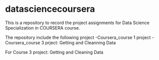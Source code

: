 # datasciencecoursera
This is a repository to record the project assignments for Data Science Specialization in COURSERA course.

The repository include the following project
-Coursera_course 1 project
-Coursera_course 3 prject: Getting and Cleanning Data


For Course 3 project: Getting and Cleaning Data
